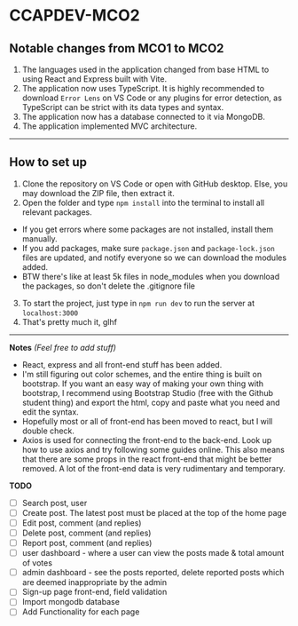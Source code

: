 # CCAPDEV-MCO2

## Notable changes from MCO1 to MCO2
1. The languages used in the application changed from base HTML to using React and Express built with Vite.
2. The application now uses TypeScript. It is highly recommended to download `Error Lens` on VS Code or any plugins for error detection, as TypeScript can be strict with its data types and syntax. 
3. The application now has a database connected to it via MongoDB. 
4. The application implemented MVC architecture. 

---
## How to set up
1. Clone the repository on VS Code or open with GitHub desktop. Else, you may download the ZIP file, then extract it. 
2. Open the folder and type `npm install` into the terminal to install all relevant packages.
  - If you get errors where some packages are not installed, install them manually. 
  - If you add packages, make sure `package.json` and `package-lock.json` files are updated, and notify everyone so we can download the modules added.
  - BTW there's like at least 5k files in node_modules when you download the packages, so don't delete the .gitignore file
3. To start the project, just type in `npm run dev` to run the server at `localhost:3000`
4. That's pretty much it, glhf
---

__Notes__ _(Feel free to add stuff)_

- React, express and all front-end stuff has been added.
- I'm still figuring out color schemes, and the entire thing is built on bootstrap. If you want an easy way of making your own thing with bootstrap, I recommend using Bootstrap Studio (free with the Github student thing) and export the html, copy and paste what you need and edit the syntax.
- Hopefully most or all of front-end has been moved to react, but I will double check.
- Axios is used for connecting the front-end to the back-end. Look up how to use axios and try following some guides online. This also means that there are some props in the react front-end that might be better removed. A lot of the front-end data is very rudimentary and temporary.

__TODO__

- [ ] Search post, user
- [ ] Create post. The latest post must be placed at the top of the home page
- [ ] Edit post, comment (and replies) 
- [ ] Delete post, comment (and replies)
- [ ] Report post, comment (and replies)
- [ ] user dashboard - where a user can view the posts made & total amount of votes
- [ ] admin dashboard - see the posts reported, delete reported posts which are deemed  inappropriate by the admin
- [ ] Sign-up page front-end, field validation
- [ ] Import mongodb database
- [ ] Add Functionality for each page
